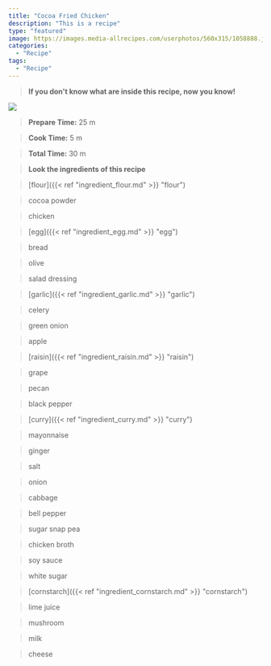 ```yaml
---
title: "Cocoa Fried Chicken"
description: "This is a recipe"
type: "featured"
image: https://images.media-allrecipes.com/userphotos/560x315/1058888.jpg
categories: 
  - "Recipe"
tags: 
  - "Recipe"
---
```



>**If you don't know what are inside this recipe, now you know!**

![](../images/Recipes-Banner.jpg)
> **Prepare Time:** 25 m


> **Cook Time:** 5 m


> **Total Time:** 30 m

> **Look the ingredients of this recipe**

> [flour]({{< ref "ingredient_flour.md" >}} "flour")

> cocoa powder

> chicken

> [egg]({{< ref "ingredient_egg.md" >}} "egg")

> bread

> olive

> salad dressing

> [garlic]({{< ref "ingredient_garlic.md" >}} "garlic")

> celery

> green onion

> apple

> [raisin]({{< ref "ingredient_raisin.md" >}} "raisin")

> grape

> pecan

> black pepper

> [curry]({{< ref "ingredient_curry.md" >}} "curry")

> mayonnaise

> ginger

> salt

> onion

> cabbage

> bell pepper

> sugar snap pea

> chicken broth

> soy sauce

> white sugar

> [cornstarch]({{< ref "ingredient_cornstarch.md" >}} "cornstarch")

> lime juice

> mushroom

> milk

> cheese

